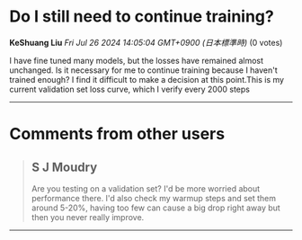 # Do I still need to continue training?

**KeShuang Liu** *Fri Jul 26 2024 14:05:04 GMT+0900 (日本標準時)* (0 votes)

I have fine tuned many models, but the losses have remained almost unchanged. Is it necessary for me to continue training because I haven't trained enough? I find it difficult to make a decision at this point.This is my current validation set loss curve, which I verify every 2000 steps



---

 # Comments from other users

> ## S J Moudry
> 
> Are you testing on a validation set? I'd be more worried about performance there.  I'd also check my warmup steps and set them around 5-20%, having too few can cause a big drop right away but then you never really improve.
> 
> 
> 


---

